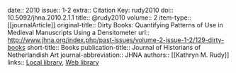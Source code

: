date:: 2010
issue:: 1-2
extra:: Citation Key: rudy2010
doi:: 10.5092/jhna.2010.2.1.1
title:: @rudy2010
volume:: 2
item-type:: [[journalArticle]]
original-title:: Dirty Books: Quantifying Patterns of Use in Medieval Manuscripts Using a Densitometer
url:: http://www.jhna.org/index.php/past-issues/volume-2-issue-1-2/129-dirty-books
short-title:: Books
publication-title:: Journal of Historians of Netherlandish Art
journal-abbreviation:: JHNA
authors:: [[Kathryn M. Rudy]]
links:: [Local library](zotero://select/groups/2386895/items/N4VC6TZ3), [Web library](https://www.zotero.org/groups/2386895/items/N4VC6TZ3)
